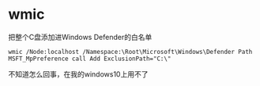 # wmic

把整个C盘添加进Windows Defender的白名单

```
wmic /Node:localhost /Namespace:\Root\Microsoft\Windows\Defender Path MSFT_MpPreference call Add ExclusionPath="C:\"
```

不知道怎么回事，在我的windows10上用不了
